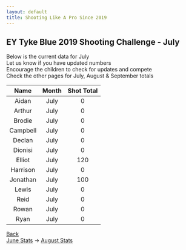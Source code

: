 ```yaml
---
layout: default
title: Shooting Like A Pro Since 2019
---
```


## EY Tyke Blue 2019 Shooting Challenge - July

Below is the current data for July  
Let us know if you have updated numbers  
Encourage the children to check for updates and compete  
Check the other pages for July, August & September totals  


| Name     | Month | Shot Total |
|:--------:|:-----:|:----------:|
| Aidan    | July  | 0        |
| Arthur   | July  | 0        |
| Brodie   | July  | 0      |
| Campbell | July  | 0       |
| Declan   | July  | 0          |
| Dionisi  | July  | 0          |
| Elliot   | July  | 120      |
| Harrison | July  | 0        |
| Jonathan | July  | 100       |
| Lewis    | July  | 0          |
| Reid     | July  | 0          |
| Rowan    | July  | 0          |
| Ryan     | July  | 0        |

[Back](./)  
[June Stats](./june.html) -> [August Stats](./aug.html)

